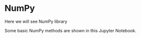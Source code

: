 # NumPy
Here we will see NumPy library

Some basic NumPy methods are shown in this Jupyter Notebook.
